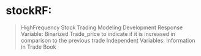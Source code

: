stockRF: 
=======
> HighFrequency Stock Trading Modeling Development
> Response Variable: Binarized Trade_price to indicate if it is increased in comparison to the previous trade
> Independent Variables: Information in Trade Book
